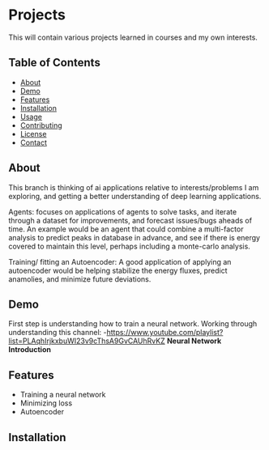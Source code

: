 # Projects

This will contain various projects learned in courses and my own interests. 

## Table of Contents

- [About](#about)
- [Demo](#demo)
- [Features](#features)
- [Installation](#installation)
- [Usage](#usage)
- [Contributing](#contributing)
- [License](#license)
- [Contact](#contact)

## About
This branch is thinking of ai applications relative to interests/problems I am exploring, and getting a better understanding of deep learning applications.

Agents: focuses on applications of agents to solve tasks, and iterate through a dataset for improvements, and forecast issues/bugs aheads of time.
An example would be an agent that could combine a multi-factor analysis to predict peaks in database in advance, and see if there is energy covered to maintain this level, perhaps including a monte-carlo analysis.

Training/ fitting an Autoencoder: A good application of applying an autoencoder would be helping stabilize the energy fluxes, predict anamolies, and minimize future deviations. 
## Demo

First step is understanding how to train a neural network. Working through understanding this channel:
-https://www.youtube.com/playlist?list=PLAqhIrjkxbuWI23v9cThsA9GvCAUhRvKZ **Neural Network Introduction**


## Features

- Training a neural network
- Minimizing loss 
- Autoencoder

## Installation

